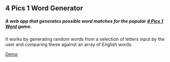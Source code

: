## 4 Pics 1 Word Generator

##### A web app that generates possible word matches for the popular [4 Pics 1 Word](https://itunes.apple.com/gb/app/whats-the-word-4-pics-1-word/id595558452?mt=8) game.

It works by generating random words from a selection of letters input by the user and comparing these against an array of English words.

[Demo](http://jamesturner.im/4pics1word)
